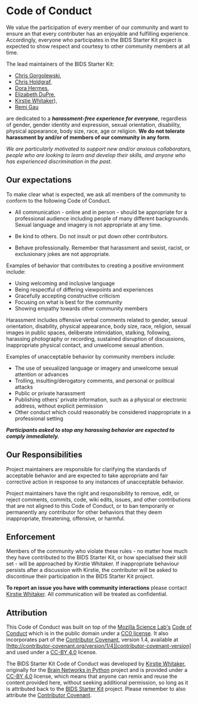 # Code of Conduct

We value the participation of every member of our community and want to ensure
an that every contributer has an enjoyable and fulfilling experience.
Accordingly, everyone who participates in the BIDS Starter Kit project is
expected to show respect and courtesy to other community members at all time.

The lead maintainers of the BIDS Starter Kit:

-   [Chris Gorgolewski][chrisg-github],
-   [Chris Holdgraf][chrish-github],
-   [Dora Hermes][dora-github],
-   [Elizabeth DuPre][elizabeth-github],
-   [Kirstie Whitaker][kirstie-github]),
-   [Remi Gau][remi-github]

are dedicated to a **_harassment-free experience for everyone_**, regardless of
gender, gender identity and expression, sexual orientation, disability, physical
appearance, body size, race, age or religion. **We do not tolerate harassment by
and/or of members of our community in any form**.

_We are particularly motivated to support new and/or anxious collaborators,
people who are looking to learn and develop their skills, and anyone who has
experienced discrimination in the past._

## Our expectations

To make clear what is expected, we ask all members of the community to conform
to the following Code of Conduct.

-   All communication - online and in person - should be appropriate for a
    professional audience including people of many different backgrounds. Sexual
    language and imagery is not appropriate at any time.

-   Be kind to others. Do not insult or put down other contributors.

-   Behave professionally. Remember that harassment and sexist, racist, or
    exclusionary jokes are not appropriate.

Examples of behavior that contributes to creating a positive environment
include:

-   Using welcoming and inclusive language
-   Being respectful of differing viewpoints and experiences
-   Gracefully accepting constructive criticism
-   Focusing on what is best for the community
-   Showing empathy towards other community members

Harassment includes offensive verbal comments related to gender, sexual
orientation, disability, physical appearance, body size, race, religion, sexual
images in public spaces, deliberate intimidation, stalking, following, harassing
photography or recording, sustained disruption of discussions, inappropriate
physical contact, and unwelcome sexual attention.

Examples of unacceptable behavior by community members include:

-   The use of sexualized language or imagery and unwelcome sexual attention or
    advances
-   Trolling, insulting/derogatory comments, and personal or political attacks
-   Public or private harassment
-   Publishing others' private information, such as a physical or electronic
    address, without explicit permission
-   Other conduct which could reasonably be considered inappropriate in a
    professional setting

**_Participants asked to stop any harassing behavior are expected to comply
immediately._**

## Our Responsibilities

Project maintainers are responsible for clarifying the standards of acceptable
behavior and are expected to take appropriate and fair corrective action in
response to any instances of unacceptable behavior.

Project maintainers have the right and responsibility to remove, edit, or reject
comments, commits, code, wiki edits, issues, and other contributions that are
not aligned to this Code of Conduct, or to ban temporarily or permanently any
contributor for other behaviors that they deem inappropriate, threatening,
offensive, or harmful.

## Enforcement

Members of the community who violate these rules - no matter how much they have
contributed to the BIDS Starter Kit, or how specialised their skill set - will
be approached by Kirstie Whitaker. If inappropriate behaviour persists after a
discussion with Kirstie, the contributer will be asked to discontinue their
participation in the BIDS Starter Kit project.

**To report an issue you have with community interactions** please contact
[Kirstie Whitaker][kirstie-github]. All communication will be treated as
confidential.

## Attribution

This Code of Conduct was built on top of the [Mozilla Science
Lab's][mozilla-science-home] [Code of Conduct][mozilla-science-coc] which is in
the public domain under a [CC0 license][cc0-link]. It also incorporates part of
the [Contributor Covenant][contributor-covenant-home], version 1.4, available at
[http://contributor-covenant.org/version/1/4][contributor-covenant-version] and
used under a [CC-BY 4.0][ccby-link] license.

The BIDS Starter Kit Code of Conduct was developed by [Kirstie
Whitaker][kirstie-github], originally for the [Brain Networks in
Python][bnip-repo] project and is provided under a [CC-BY 4.0][ccby-link]
license, which means that anyone can remix and reuse the content provided here,
without seeking additional permission, so long as it is attributed back to the
[BIDS Starter Kit][bsk-repo] project. Please remember to also attribute the
[Contributor Covenant][contributor-covenant-home].

[contributor-covenant-home]: http://contributor-covenant.org
[contributor-covenant-version]: http://contributor-covenant.org/version/1/4
[ccby-link]: https://creativecommons.org/licenses/by/4.0
[cc0-link]: https://creativecommons.org/publicdomain/zero/1.0
[chrisg-github]: https://github.com/chrisgorgo
[chrish-github]: https://github.com/choldgraf
[dora-github]: https://github.com/dorahermes
[elizabeth-github]: https://github.com/emdupre
[kirstie-github]: https://github.com/kirstiejane
[remi-github]: https://github.com/Remi-Gau
[bnip-repo]: https://github.com/WhitakerLab/BrainNetworksInPython
[bsk-repo]: https://github.com/INCF/bids-starter-kit
[mozilla-science-home]: https://github.com/mozillascience
[mozilla-science-coc]: https://github.com/mozillascience/code_of_conduct
